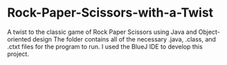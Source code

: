 # Rock-Paper-Scissors-with-a-Twist
A twist to the classic game of Rock Paper Scissors using Java and Object-oriented design
The folder contains all of the necessary .java, .class, and .ctxt files for the program to run. I used the BlueJ IDE to develop this project.
